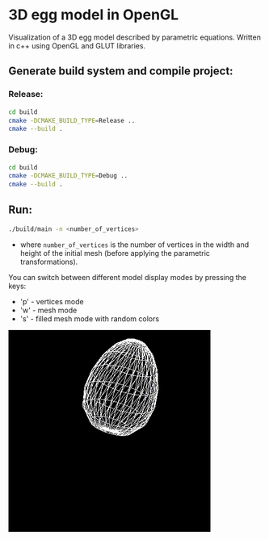# 3D egg model in OpenGL

Visualization of a 3D egg model described by parametric equations. Written in c++ using OpenGL and GLUT libraries.


## Generate build system and compile project:

### Release:

```sh
cd build
cmake -DCMAKE_BUILD_TYPE=Release ..
cmake --build .
```

### Debug:

```sh
cd build
cmake -DCMAKE_BUILD_TYPE=Debug ..
cmake --build .
```

## Run:

```sh
./build/main -n <number_of_vertices>
```

- where `number_of_vertices` is the number of vertices in the width and height of the initial mesh (before applying the parametric transformations).

You can switch between different model display modes by pressing the keys:

- 'p' - vertices mode
- 'w' - mesh mode
- 's' - filled mesh mode with random colors


![egg video](./assets/egg-video.gif)
